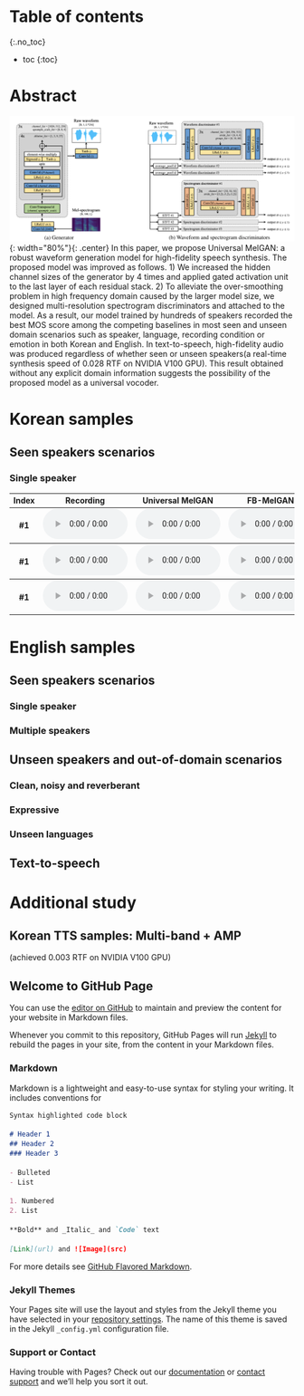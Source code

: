 # Table of contents
{:.no_toc}
* toc
{:toc}

# Abstract
![Image](figure1.png){: width="80%"}{: .center}
In this paper, we propose Universal MelGAN: a robust waveform generation model for high-fidelity speech synthesis. The proposed model was improved as follows. 1) We increased the hidden channel sizes of the generator by 4 times and applied gated activation unit to the last layer of each residual stack. 2) To alleviate the over-smoothing problem in high frequency domain caused by the larger model size, we designed multi-resolution spectrogram discriminators and attached to the model. As a result, our model trained by hundreds of speakers recorded the best MOS score among the competing baselines in most seen and unseen domain scenarios such as speaker, language, recording condition or emotion in both Korean and English. In text-to-speech, high-fidelity audio was produced regardless of whether seen or unseen speakers(a real-time synthesis speed of 0.028 RTF on NVIDIA V100 GPU). This result obtained without any explicit domain information suggests the possibility of the proposed model as a universal vocoder.

# Korean samples

## Seen speakers scenarios

### Single speaker
<table>
    <thead>
        <th>Index</th>
        <th>Recording</th>
        <th>Universal MelGAN</th>
        <th>FB-MelGAN</th>
        <th>WaveRNN</th>
        <th>WaveGlow</th>
        <th>WaveNet</th>
    </thead>
    <tbody>
        <tr>
            <th>#1</th>
            <td><audio controls style="width: 150px;"><source src="wav_for_mos/eng/wavernn/eng_seen_single/LJ021-0045.wav" type="audio/wav"></audio></td>
            <td><audio controls style="width: 150px;"><source src="wav_for_mos/eng/wavernn/eng_seen_single/LJ021-0045.wav" type="audio/wav"></audio></td> 
            <td><audio controls style="width: 150px;"><source src="wav_for_mos/eng/wavernn/eng_seen_single/LJ021-0045.wav" type="audio/wav"></audio></td>
            <td><audio controls style="width: 150px;"><source src="wav_for_mos/eng/wavernn/eng_seen_single/LJ021-0045.wav" type="audio/wav"></audio></td>
            <td><audio controls style="width: 150px;"><source src="wav_for_mos/eng/wavernn/eng_seen_single/LJ021-0045.wav" type="audio/wav"></audio></td>
            <td><audio controls style="width: 150px;"><source src="wav_for_mos/eng/wavernn/eng_seen_single/LJ021-0045.wav" type="audio/wav"></audio></td>
        </tr>
    </tbody>
    <tbody>
        <tr>
            <th>#1</th>
            <td><audio controls style="width: 150px;"><source src="wav_for_mos/eng/wavernn/eng_seen_single/LJ021-0045.wav" type="audio/wav"></audio></td>
            <td><audio controls style="width: 150px;"><source src="wav_for_mos/eng/wavernn/eng_seen_single/LJ021-0045.wav" type="audio/wav"></audio></td> 
            <td><audio controls style="width: 150px;"><source src="wav_for_mos/eng/wavernn/eng_seen_single/LJ021-0045.wav" type="audio/wav"></audio></td>
            <td><audio controls style="width: 150px;"><source src="wav_for_mos/eng/wavernn/eng_seen_single/LJ021-0045.wav" type="audio/wav"></audio></td>
            <td><audio controls style="width: 150px;"><source src="wav_for_mos/eng/wavernn/eng_seen_single/LJ021-0045.wav" type="audio/wav"></audio></td>
            <td><audio controls style="width: 150px;"><source src="wav_for_mos/eng/wavernn/eng_seen_single/LJ021-0045.wav" type="audio/wav"></audio></td>
        </tr>
    </tbody>
    <tbody>
        <tr>
            <th>#1</th>
            <td><audio controls style="width: 150px;"><source src="wav_for_mos/eng/wavernn/eng_seen_single/LJ021-0045.wav" type="audio/wav"></audio></td>
            <td><audio controls style="width: 150px;"><source src="wav_for_mos/eng/wavernn/eng_seen_single/LJ021-0045.wav" type="audio/wav"></audio></td> 
            <td><audio controls style="width: 150px;"><source src="wav_for_mos/eng/wavernn/eng_seen_single/LJ021-0045.wav" type="audio/wav"></audio></td>
            <td><audio controls style="width: 150px;"><source src="wav_for_mos/eng/wavernn/eng_seen_single/LJ021-0045.wav" type="audio/wav"></audio></td>
            <td><audio controls style="width: 150px;"><source src="wav_for_mos/eng/wavernn/eng_seen_single/LJ021-0045.wav" type="audio/wav"></audio></td>
            <td><audio controls style="width: 150px;"><source src="wav_for_mos/eng/wavernn/eng_seen_single/LJ021-0045.wav" type="audio/wav"></audio></td>
        </tr>
    </tbody>
</table>


# English samples

## Seen speakers scenarios

### Single speaker

### Multiple speakers

## Unseen speakers and out-of-domain scenarios

### Clean, noisy and reverberant

### Expressive

### Unseen languages

## Text-to-speech

# Additional study

## Korean TTS samples: Multi-band + AMP
(achieved 0.003 RTF on NVIDIA V100 GPU)

## Welcome to GitHub Page

You can use the [editor on GitHub](https://github.com/kallavinka8045/icassp2021/edit/gh-pages/index.md) to maintain and preview the content for your website in Markdown files.

Whenever you commit to this repository, GitHub Pages will run [Jekyll](https://jekyllrb.com/) to rebuild the pages in your site, from the content in your Markdown files.

### Markdown

Markdown is a lightweight and easy-to-use syntax for styling your writing. It includes conventions for

```markdown
Syntax highlighted code block

# Header 1
## Header 2
### Header 3

- Bulleted
- List

1. Numbered
2. List

**Bold** and _Italic_ and `Code` text

[Link](url) and ![Image](src)
```

For more details see [GitHub Flavored Markdown](https://guides.github.com/features/mastering-markdown/).

### Jekyll Themes

Your Pages site will use the layout and styles from the Jekyll theme you have selected in your [repository settings](https://github.com/kallavinka8045/icassp2021/settings). The name of this theme is saved in the Jekyll `_config.yml` configuration file.

### Support or Contact

Having trouble with Pages? Check out our [documentation](https://docs.github.com/categories/github-pages-basics/) or [contact support](https://github.com/contact) and we’ll help you sort it out.
